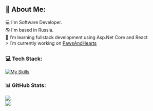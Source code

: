 ## 💫 About Me:
💻 I'm Software Developer.<br>    🌎 I'm based in Russia.<br>    🚀 I'm learning fullstack development using Asp.Net Core and React<br>    ⚡ I`m currently working on [PawsAndHearts](http://github.com/DanC-rep/PawsAndHearts)<br>
### 💻 Tech Stack:
[![My Skills](https://skillicons.dev/icons?i=cs,dotnet,postgres,js,react,git,docker)](https://skillicons.dev)
### 📊 GitHub Stats:
![](https://github-readme-stats.vercel.app/api?username=DanC-rep&theme=tokyonight&hide_border=false&include_all_commits=false&count_private=false)<br/>
![](https://github-readme-streak-stats.herokuapp.com/?user=DanC-rep&theme=tokyonight&hide_border=false)<br/>
